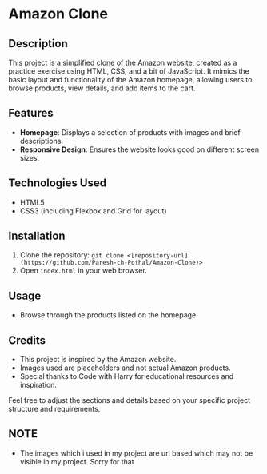 
# Amazon Clone

## Description
This project is a simplified clone of the Amazon website, created as a practice exercise using HTML, CSS, and a bit of JavaScript. It mimics the basic layout and functionality of the Amazon homepage, allowing users to browse products, view details, and add items to the cart.

## Features
- **Homepage**: Displays a selection of products with images and brief descriptions.
- **Responsive Design**: Ensures the website looks good on different screen sizes.

## Technologies Used
- HTML5
- CSS3 (including Flexbox and Grid for layout)

## Installation
1. Clone the repository: `git clone <[repository-url](https://github.com/Paresh-ch-Pothal/Amazon-Clone)>`
2. Open `index.html` in your web browser.

## Usage
- Browse through the products listed on the homepage.

## Credits
- This project is inspired by the Amazon website.
- Images used are placeholders and not actual Amazon products.
- Special thanks to Code with Harry for educational resources and inspiration.

Feel free to adjust the sections and details based on your specific project structure and requirements.
## NOTE
- The images which i used in my project are url based which may not be visible in my project. Sorry for that
